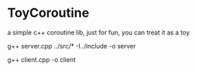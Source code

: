 # ToyCoroutine
a simple c++ coroutine lib, just for fun, you can treat it as a toy

g++ server.cpp ../src/\* -I../include -o server

g++ client.cpp -o client

